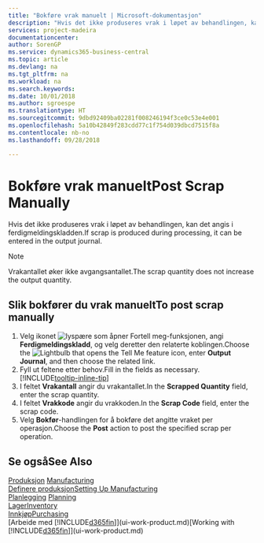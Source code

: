 ```yaml
---
title: "Bokføre vrak manuelt | Microsoft-dokumentasjon"
description: "Hvis det ikke produseres vrak i løpet av behandlingen, kan det angis i ferdigmeldingskladden. Merk at vrakantallet ikke øker avgangsantallet."
services: project-madeira
documentationcenter: 
author: SorenGP
ms.service: dynamics365-business-central
ms.topic: article
ms.devlang: na
ms.tgt_pltfrm: na
ms.workload: na
ms.search.keywords: 
ms.date: 10/01/2018
ms.author: sgroespe
ms.translationtype: HT
ms.sourcegitcommit: 9dbd92409ba02281f008246194f3ce0c53e4e001
ms.openlocfilehash: 5a10b42849f283cdd77c1f754d039dbcd7515f8a
ms.contentlocale: nb-no
ms.lasthandoff: 09/28/2018

---
```

# <a name="post-scrap-manually"></a><span data-ttu-id="b36c0-104">Bokføre vrak manuelt</span><span class="sxs-lookup"><span data-stu-id="b36c0-104">Post Scrap Manually</span></span>
<span data-ttu-id="b36c0-105">Hvis det ikke produseres vrak i løpet av behandlingen, kan det angis i ferdigmeldingskladden.</span><span class="sxs-lookup"><span data-stu-id="b36c0-105">If scrap is produced during processing, it can be entered in the output journal.</span></span> 

> [!NOTE]
> <span data-ttu-id="b36c0-106">Vrakantallet øker ikke avgangsantallet.</span><span class="sxs-lookup"><span data-stu-id="b36c0-106">The scrap quantity does not increase the output quantity.</span></span>  

## <a name="to-post-scrap-manually"></a><span data-ttu-id="b36c0-107">Slik bokfører du vrak manuelt</span><span class="sxs-lookup"><span data-stu-id="b36c0-107">To post scrap manually</span></span>  
1. <span data-ttu-id="b36c0-108">Velg ikonet ![lyspære som åpner Fortell meg-funksjonen](media/ui-search/search_small.png "Fortell hva du vil gjøre"), angi **Ferdigmeldingskladd**, og velg deretter den relaterte koblingen.</span><span class="sxs-lookup"><span data-stu-id="b36c0-108">Choose the ![Lightbulb that opens the Tell Me feature](media/ui-search/search_small.png "Tell me what you want to do") icon, enter **Output Journal**, and then choose the related link.</span></span>  
2. <span data-ttu-id="b36c0-109">Fyll ut feltene etter behov.</span><span class="sxs-lookup"><span data-stu-id="b36c0-109">Fill in the fields as necessary.</span></span> [!INCLUDE[tooltip-inline-tip](includes/tooltip-inline-tip_md.md)]  
3. <span data-ttu-id="b36c0-110">I feltet **Vrakantall** angir du vrakantallet.</span><span class="sxs-lookup"><span data-stu-id="b36c0-110">In the **Scrapped Quantity** field, enter the scrap quantity.</span></span>  
4. <span data-ttu-id="b36c0-111">I feltet **Vrakkode** angir du vrakkoden.</span><span class="sxs-lookup"><span data-stu-id="b36c0-111">In the **Scrap Code** field, enter the scrap code.</span></span>  
5. <span data-ttu-id="b36c0-112">Velg **Bokfør**-handlingen for å bokføre det angitte vraket per operasjon.</span><span class="sxs-lookup"><span data-stu-id="b36c0-112">Choose the **Post** action to post the specified scrap per operation.</span></span>  

## <a name="see-also"></a><span data-ttu-id="b36c0-113">Se også</span><span class="sxs-lookup"><span data-stu-id="b36c0-113">See Also</span></span>  
<span data-ttu-id="b36c0-114">[Produksjon](production-manage-manufacturing.md)  </span><span class="sxs-lookup"><span data-stu-id="b36c0-114">[Manufacturing](production-manage-manufacturing.md)  </span></span>  
[<span data-ttu-id="b36c0-115">Definere produksjon</span><span class="sxs-lookup"><span data-stu-id="b36c0-115">Setting Up Manufacturing</span></span>](production-configure-production-processes.md)  
<span data-ttu-id="b36c0-116">[Planlegging](production-planning.md)    </span><span class="sxs-lookup"><span data-stu-id="b36c0-116">[Planning](production-planning.md)    </span></span>  
[<span data-ttu-id="b36c0-117">Lager</span><span class="sxs-lookup"><span data-stu-id="b36c0-117">Inventory</span></span>](inventory-manage-inventory.md)  
[<span data-ttu-id="b36c0-118">Innkjøp</span><span class="sxs-lookup"><span data-stu-id="b36c0-118">Purchasing</span></span>](purchasing-manage-purchasing.md)  
<span data-ttu-id="b36c0-119">[Arbeide med [!INCLUDE[d365fin](includes/d365fin_md.md)]](ui-work-product.md)</span><span class="sxs-lookup"><span data-stu-id="b36c0-119">[Working with [!INCLUDE[d365fin](includes/d365fin_md.md)]](ui-work-product.md)</span></span>

